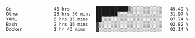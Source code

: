 <!--START_SECTION:waka-->

```text
Go                40 hrs          ████████████▒░░░░░░░░░░░░   49.49 %
Other             25 hrs 50 mins  ████████░░░░░░░░░░░░░░░░░   31.97 %
YAML              6 hrs 15 mins   ██░░░░░░░░░░░░░░░░░░░░░░░   07.74 %
Bash              2 hrs 16 mins   ▓░░░░░░░░░░░░░░░░░░░░░░░░   02.82 %
Docker            1 hr 43 mins    ▓░░░░░░░░░░░░░░░░░░░░░░░░   02.14 %
```

<!--END_SECTION:waka-->
